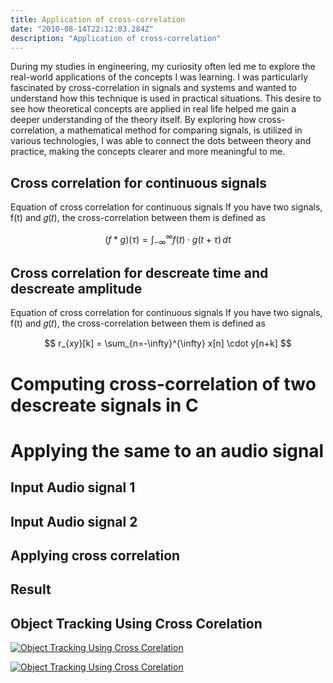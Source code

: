 ```yaml
---
title: Application of cross-correlation
date: "2010-08-14T22:12:03.284Z"
description: "Application of cross-correlation"
---
```

During my studies in engineering, my curiosity often led me to explore the real-world applications of the concepts I was learning. I was particularly fascinated by cross-correlation in signals and systems and wanted to understand how this technique is used in practical situations. This desire to see how theoretical concepts are applied in real life helped me gain a deeper understanding of the theory itself. By exploring how cross-correlation, a mathematical method for comparing signals, is utilized in various technologies, I was able to connect the dots between theory and practice, making the concepts clearer and more meaningful to me.

## Cross correlation for continuous signals

Equation of cross correlation for continuous signals
If you have two signals, f(t) and 𝑔(𝑡), the cross-correlation between them is defined as

$$
(f * g)(\tau) = \int_{-\infty}^{\infty} f(t) \cdot g(t + \tau) \, dt
$$

## Cross correlation for descreate time and descreate amplitude
Equation of cross correlation for continuous signals
If you have two signals, f(t) and 𝑔(𝑡), the cross-correlation between them is defined as

$$
r_{xy}[k] = \sum_{n=-\infty}^{\infty} x[n] \cdot y[n+k]
$$


# Computing cross-correlation of two descreate signals in C


# Applying the same to an audio signal

## Input Audio signal 1

## Input Audio signal 2

## Applying cross correlation

## Result


## Object Tracking Using Cross Corelation


[![Object Tracking Using Cross Corelation](https://img.youtube.com/vi/RjC74Rx3Ez4/0.jpg)](https://www.youtube.com/watch?v=RjC74Rx3Ez4I)

[![Object Tracking Using Cross Corelation](https://img.youtube.com/vi/juvza_AzkHI/0.jpg)](https://www.youtube.com/watch?v=juvza_AzkHI)
